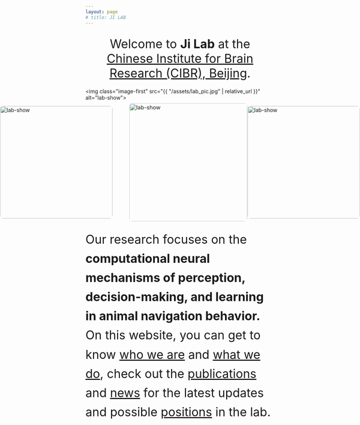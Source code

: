 ```yaml
---
layout: page
# title: JI LAB
---
```


<style>
  /* 减少页面两侧空白 */
  .wrapper {
    max-width: 1100px;
    padding-left: 20px;
    padding-right: 20px;
  }

  /* 第一张大图的样式 */
  .image-first {
    width: 800px;
    margin: 0 auto 30px;
    display: block;
    border-radius: 8px;
  }

  /* --- 新增：用于排列一行图片的 Flexbox 容器 --- */
  .image-row {
    display: flex;
    justify-content: center;
    align-items: center;
    gap: 30px;
    margin-bottom: 30px;
  }

  /* --- 新增：行内图片的样式 --- */
  .image-in-row {
    width: 300px;
    height: auto;
    border-radius: 8px;
    transition: all 0.3s ease-in-out; 
  }

  /* --- 新增：让中间的图片向上突出显示 --- */
  .image-row .image-in-row:nth-child(2) {
    transform: translateX(22px) scale(1.05); /* 向上移动20px并放大5% */
    /* box-shadow: 0 10px 20px rgba(0, 0, 0, 0.2); 添加阴影增加立体感 */
    /* z-index: 1; 确保它叠在其他图片之上 */
  }

  /* --- 新增：鼠标悬停在整行上时，让未悬停的图片变暗、缩小 --- */
  /* .image-row:hover .image-in-row:not(:hover) {
    opacity: 0.8;
    transform: scale(0.98);
  } */

  /* 第一段文字样式 */
  .text-first {
    font-size: 28px;
    text-align: center;
    margin-bottom: 20px;
  }

  /* 第二段文字样式 */
  .text-second {
    font-size: 18px;
    line-height: 1.6;
  }




</style>

<p class="text-first">
  <font size="6">Welcome to <strong>Ji Lab</strong> at the <a href="http://cibr.ac.cn/#/">Chinese Institute for Brain Research (CIBR), Beijing</a>.</font>
</p>

<!-- 第一张大图 -->
<img class="image-first" src="{{ "/assets/lab_pic.jpg" | relative_url }}" alt="lab-show">

<!-- 新增的图片行容器 -->
<div class="image-row">
  <img class="image-in-row" src="{{ "/assets/fluorescence.png" | relative_url }}" alt="lab-show">
  <img class="image-in-row" src="{{ "/assets/index_show1.png" | relative_url }}" alt="lab-show">
  <img class="image-in-row" src="{{ "/assets/topic2.png" | relative_url }}" alt="lab-show">
</div>



<!-- 第二段文字 -->
<p class="text-second">
  <font size="6">Our research focuses on the <strong>computational neural mechanisms of perception, decision-making, and learning in animal navigation behavior.</strong>  <br>On this website, you can get to know <a href="{{ '/People/' | relative_url }}">who we are</a> and <a href="{{ '/Research/' | relative_url }}">what we do</a>, check out the <a href="{{ '/Publications/' | relative_url }}">publications</a> and <a href="{{ '/News/' | relative_url }}">news</a> for the latest updates 
  <!--or explore useful <a href="{% link Resources.md %}">resources</a>, <a href="{% link Fun.md %}">fun stuff</a>, -->and possible <a href="{{ '/Join/' | relative_url }}">positions</a> in the lab.</font>
</p>
 
<!-- The navigation ability of organisms is crucial to their survival needs such as foraging, finding mates, harm avoidance and shelter hunting. Through evolution and natural selection, many species (from bacteria to mammals) have gained the powerful ability to effectively navigate through complex and uncertain natural environments. Previous studies have found that the navigation behavior of different species often points to similar principles at the algorithmic level (e. g., the movement of bacteria and nematodes in heterogeneous environments can be explained by the random walk model). At the same time, different species also develop perceptual and decision-making mechanisms specific to their own environment through evolution or acquired learning. Understanding the navigation algorithm of organisms and its neural control mechanism, on the one hand, can reveal the neural principle of biological brain control navigation behavior, on the other hand, can provide a new idea for the development of artificial intelligence navigation control system. -->
